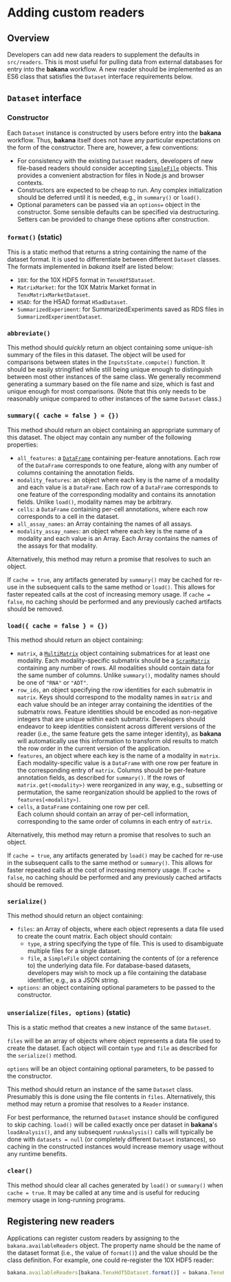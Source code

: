 # Adding custom readers

## Overview

Developers can add new data readers to supplement the defaults in `src/readers`.
This is most useful for pulling data from external databases for entry into the **bakana** workflow.
A new reader should be implemented as an ES6 class that satisfies the `Dataset` interface requirements below.

## `Dataset` interface

### Constructor

Each `Dataset` instance is constructed by users before entry into the **bakana** workflow.
Thus, **bakana** itself does not have any particular expectations on the form of the constructor.
There are, however, a few conventions:

- For consistency with the existing `Dataset` readers, developers of new file-based readers should consider accepting [`SimpleFile`](https://ltla.github.io/bakana/SimpleFile.html) objects.
  This provides a convenient abstraction for files in Node.js and browser contexts.
- Constructors are expected to be cheap to run.
  Any complex initialization should be deferred until it is needed, e.g., in `summary()` or `load()`.
- Optional parameters can be passed via an `options=` object in the constructor.
  Some sensible defaults can be specified via destructuring.
  Setters can be provided to change these options after construction.

### `format()` (static)

This is a static method that returns a string containing the name of the dataset format.
It is used to differentiate between different `Dataset` classes.
The formats implemented in _bakana_ itself are listed below:

- `10X`: for the 10X HDF5 format in `TenxHdf5Dataset`.
- `MatrixMarket`: for the 10X Matrix Market format in `TenxMatrixMarketDataset`.
- `H5AD`: for the H5AD format `H5adDataset`.
- `SummarizedExperiment`: for SummarizedExperiments saved as RDS files in `SummarizedExperimentDataset`.

### `abbreviate()`

This method should _quickly_ return an object containing some unique-ish summary of the files in this dataset.
The object will be used for comparisons between states in the `InputsState.compute()` function.
It should be easily stringified while still being unique enough to distinguish between most other instances of the same class. 
We generally recommend generating a summary based on the file name and size, which is fast and unique enough for most comparisons.
(Note that this only needs to be reasonably unique compared to other instances of the same `Dataset` class.)

### `summary({ cache = false } = {})`

This method should return an object containing an appropriate summary of this dataset.
The object may contain any number of the following properties:

- `all_features`: a [`DataFrame`](https://ltla.github.io/bioconductor.js/DataFrame.html) containing per-feature annotations.
  Each row of the `DataFrame` corresponds to one feature, along with any number of columns containing the annotation fields.
- `modality_features`: an object where each key is the name of a modality and each value is a `DataFrame`.
  Each row of a `DataFrame` corresponds to one feature of the corresponding modality and contains its annotation fields.
  Unlike `load()`, modality names may be arbitrary.
- `cells`: a `DataFrame` containing per-cell annotations, where each row corresponds to a cell in the dataset.
- `all_assay_names`: an Array containing the names of all assays.
- `modality_assay_names`: an object where each key is the name of a modality and each value is an Array.
  Each Array contains the names of the assays for that modality.

Alternatively, this method may return a promise that resolves to such an object.

If `cache = true`, any artifacts generated by `summary()` may be cached for re-use in the subsequent calls to the same method or `load()`.
This allows for faster repeated calls at the cost of increasing memory usage.
If `cache = false`, no caching should be performed and any previously cached artifacts should be removed.

### `load({ cache = false } = {})`

This method should return an object containing:

- `matrix`, a [`MultiMatrix`](https://jkanche.github.io/scran.js/MultiMatrix.html) object containing submatrices for at least one modality.
  Each modality-specific submatrix should be a [`ScranMatrix`](https://jkanche.github.io/scran.js/ScranMatrix.html) containing any number of rows.
  All modalities should contain data for the same number of columns.
  Unlike `summary()`, modality names should be one of `"RNA"` or `"ADT"`.
- `row_ids`, an object specifying the row identities for each submatrix in `matrix`.
  Keys should correspond to the modality names in `matrix` and each value should be an integer array containing the identities of the submatrix rows.
  Feature identities should be encoded as non-negative integers that are unique within each submatrix.
  Developers should endeavor to keep identities consistent across different versions of the reader (i.e., the same feature gets the same integer identity),
  as **bakana** will automatically use this information to transform old results to match the row order in the current version of the application.
- `features`, an object where each key is the name of a modality in `matrix`.
  Each modality-specific value is a `DataFrame` with one row per feature in the corresponding entry of `matrix`.
  Columns should be per-feature annotation fields, as described for `summary()`.
  If the rows of `matrix.get(<modality>)` were reorganized in any way, e.g., subsetting or permutation, the same reorganization should be applied to the rows of `features[<modality>]`.
- `cells`, a `DataFrame` containing one row per cell.   
  Each column should contain an array of per-cell information, corresponding to the same order of columns in each entry of `matrix`.

Alternatively, this method may return a promise that resolves to such an object.

If `cache = true`, any artifacts generated by `load()` may be cached for re-use in the subsequent calls to the same method or `summary()`.
This allows for faster repeated calls at the cost of increasing memory usage.
If `cache = false`, no caching should be performed and any previously cached artifacts should be removed.

### `serialize()`

This method should return an object containing:

- `files`: an Array of objects, where each object represents a data file used to create the count matrix.
  Each object should contain:
  - `type`, a string specifying the type of file.
    This is used to disambiguate multiple files for a single dataset.
  - `file`, a `SimpleFile` object containing the contents of (or a reference to) the underlying data file.
    For database-based datasets, developers may wish to mock up a file containing the database identifier, e.g., as a JSON string. 
- `options`: an object containing optional parameters to be passed to the constructor.

### `unserialize(files, options)` (static)

This is a static method that creates a new instance of the same `Dataset`.

`files` will be an array of objects where object represents a data file used to create the dataset.
Each object will contain `type` and `file` as described for the `serialize()` method.

`options` will be an object containing optional parameters, to be passed to the constructor.

This method should return an instance of the same `Dataset` class.
Presumably this is done using the file contents in `files`.
Alternatively, this method may return a promise that resolves to a `Reader` instance.

For best performance, the returned `Dataset` instance should be configured to skip caching.
`load()` will be called exactly once per dataset in **bakana**'s `loadAnalysis()`, and any subsequent `runAnalysis()` calls will typically be done with `datasets = null` (or completely different `Dataset` instances),
so caching in the constructed instances would increase memory usage without any runtime benefits.

### `clear()`

This method should clear all caches generated by `load()` or `summary()` when `cache = true`. 
It may be called at any time and is useful for reducing memory usage in long-running programs.

## Registering new readers

Applications can register custom readers by assigning to the `bakana.availableReaders` object.
The property name should be the name of the dataset format (i.e., the value of `format()`) and the value should be the class definition.
For example, one could re-register the 10X HDF5 reader:

```js
bakana.availableReaders[bakana.TenxHdf5Dataset.format()] = bakana.TenxHdf5Dataset;
```
